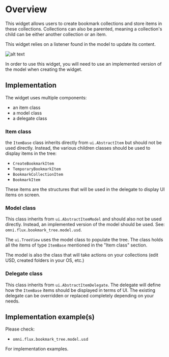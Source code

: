 # Overview

This widget allows users to create bookmark collections and store items in these collections. Collections can also be
parented, meaning a collection's child can be either another collection or an item.

This widget relies on a listener found in the model to update its content.

![alt text](../data/images/preview.png)

In order to use this widget, you will need to use an implemented version of the model when creating the widget.

## Implementation

The widget uses multiple components:
- an item class
- a model class
- a delegate class

### Item class

the `ItemBase` class inherits directly from `ui.AbstractItem` but should not be used directly. Instead, the various children
classes should be used to display items in the tree:
- `CreateBookmarkItem`
- `TemporaryBookmarkItem`
- `BookmarkCollectionItem`
- `BookmarkItem`

These items are the structures that will be used in the delegate to display UI items on screen.

### Model class

This class inherits from `ui.AbstractItemModel` and should also not be used directly. Instead, an implemented version of
the model should be used. See: `omni.flux.bookmark_tree.model.usd`.

The `ui.TreeView` uses the model class to populate the tree. The class holds all the items of type `ItemBase` mentioned
in the "Item class" section.

The model is also the class that will take actions on your collections (edit USD, created folders in your OS, etc.)

### Delegate class

This class inherits from `ui.AbstractItemDelegate`. The delegate will define how the `ItemBase` items should be displayed in
terms of UI. The existing delegate can be overridden or replaced completely depending on your needs.

## Implementation example(s)

Please check:
- `omni.flux.bookmark_tree.model.usd`

For implementation examples.
